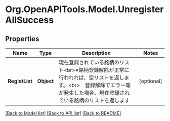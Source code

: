 # Org.OpenAPITools.Model.UnregisterAllSuccess
## Properties

Name | Type | Description | Notes
------------ | ------------- | ------------- | -------------
**RegistList** | **Object** | 現在登録されている銘柄のリスト&lt;br&gt;※銘柄登録解除が正常に行われれば、空リストを返します。&lt;br&gt;　登録解除でエラー等が発生した場合、現在登録されている銘柄のリストを返します | [optional] 

[[Back to Model list]](../README.md#documentation-for-models) [[Back to API list]](../README.md#documentation-for-api-endpoints) [[Back to README]](../README.md)

